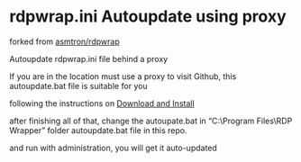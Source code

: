 # rdpwrap.ini Autoupdate using proxy
forked from [asmtron/rdpwrap](https://github.com/asmtron/rdpwrap/tree/master)

Autoupdate rdpwrap.ini file behind a proxy

If you are in the location must use a proxy to visit Github, this autoupdate.bat file is suitable for you

following the instructions on [Download and Install](https://github.com/asmtron/rdpwrap/blob/master/binary-download.md)

after finishing all of that, change the autoupate.bat in “C:\Program Files\RDP Wrapper” folder autoupdate.bat  file in this repo.

and run with administration, you will get it auto-updated 

